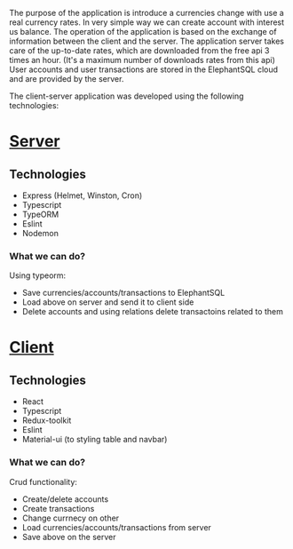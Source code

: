   The purpose of the application is introduce a currencies change with use a real currency rates.
In very simple way we can create account with interest us balance.
The operation of the application is based on the exchange of information between the client and the server.
The application server takes care of the up-to-date rates, which are downloaded from the free api 3 times an hour. (It's a maximum number of downloads rates from this api)
User accounts and user transactions are stored in the ElephantSQL cloud and are provided by the server.

The client-server application was developed using the following technologies:

# [Server](https://github.com/lukaszjagodka/transactions-app-demo-server) 

## Technologies
* Express (Helmet, Winston, Cron)
* Typescript
* TypeORM
* Eslint
* Nodemon

### What we can do?
Using typeorm:
- Save currencies/accounts/transactions to ElephantSQL
- Load above on server and send it to client side
- Delete accounts and using relations delete transactoins related to them

# [Client](https://github.com/lukaszjagodka/transactions-app-demo) 

## Technologies
* React
* Typescript
* Redux-toolkit
* Eslint 
* Material-ui (to styling table and navbar)

### What we can do?
Crud functionality:
- Create/delete accounts
- Create transactions
- Change currnecy on other
- Load currencies/accounts/transactions from server
- Save above on the server
